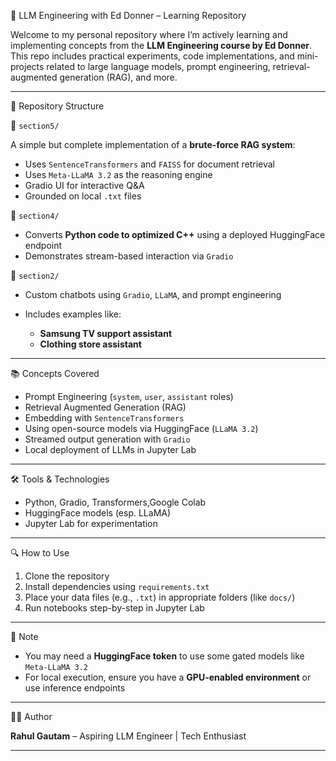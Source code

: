 🧠 LLM Engineering with Ed Donner – Learning Repository

Welcome to my personal repository where I’m actively learning and implementing concepts from the **LLM Engineering course by Ed Donner**. This repo includes practical experiments, code implementations, and mini-projects related to large language models, prompt engineering, retrieval-augmented generation (RAG), and more.

---

 🚀 Repository Structure

 📁 `section5/`

A simple but complete implementation of a **brute-force RAG system**:

* Uses `SentenceTransformers` and `FAISS` for document retrieval
* Uses `Meta-LLaMA 3.2` as the reasoning engine
* Gradio UI for interactive Q\&A
* Grounded on local `.txt` files

 📁 `section4/`

* Converts **Python code to optimized C++** using a deployed HuggingFace endpoint
* Demonstrates stream-based interaction via `Gradio`

 📁 `section2/`

* Custom chatbots using `Gradio`, `LLaMA`, and prompt engineering
* Includes examples like:

  * **Samsung TV support assistant**
  * **Clothing store assistant**

---

 📚 Concepts Covered

* Prompt Engineering (`system`, `user`, `assistant` roles)
* Retrieval Augmented Generation (RAG)
* Embedding with `SentenceTransformers`
* Using open-source models via HuggingFace (`LLaMA 3.2`)
* Streamed output generation with `Gradio`
* Local deployment of LLMs in Jupyter Lab

---

 🛠 Tools & Technologies

* Python, Gradio, Transformers,Google Colab
* HuggingFace models (esp. LLaMA)
* Jupyter Lab for experimentation

---

 🔍 How to Use

1. Clone the repository
2. Install dependencies using `requirements.txt`
3. Place your data files (e.g., `.txt`) in appropriate folders (like `docs/`)
4. Run notebooks step-by-step in Jupyter Lab

---

 📌 Note

* You may need a **HuggingFace token** to use some gated models like `Meta-LLaMA 3.2`
* For local execution, ensure you have a **GPU-enabled environment** or use inference endpoints

---

 👨‍💻 Author

**Rahul Gautam** – Aspiring LLM Engineer | Tech Enthusiast

---


